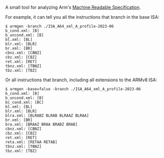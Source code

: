 A small tool for analyzing Arm's [Machine Readable Specification](https://developer.arm.com/downloads/-/exploration-tools).

For example, it can tell you all the instructions that branch in the base ISA:

```
$ armgen -branch ./ISA_A64_xml_A_profile-2023-06
b_cond.xml: [B]
b_uncond.xml: [B]
bl.xml: [BL]
blr.xml: [BLR]
br.xml: [BR]
cbnz.xml: [CBNZ]
cbz.xml: [CBZ]
ret.xml: [RET]
tbnz.xml: [TBNZ]
tbz.xml: [TBZ]
```

Or all instructions that branch, including all extensions to the ARMv8 ISA:

```
$ armgen -base=false -branch ./ISA_A64_xml_A_profile-2023-06
b_cond.xml: [B]
b_uncond.xml: [B]
bc_cond.xml: [BC]
bl.xml: [BL]
blr.xml: [BLR]
blra.xml: [BLRABZ BLRAB BLRAAZ BLRAA]
br.xml: [BR]
bra.xml: [BRAAZ BRAA BRABZ BRAB]
cbnz.xml: [CBNZ]
cbz.xml: [CBZ]
ret.xml: [RET]
reta.xml: [RETAA RETAB]
tbnz.xml: [TBNZ]
tbz.xml: [TBZ]
```
